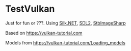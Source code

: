 # TestVulkan

Just for fun or ???.
Using [Silk.NET](https://github.com/dotnet/Silk.NET/), [SDL2](https://github.com/flibitijibibo/SDL2-CS), [StbImageSharp](https://github.com/StbSharp/StbImageSharp)

Based on https://vulkan-tutorial.com

Models from https://vulkan-tutorial.com/Loading_models
